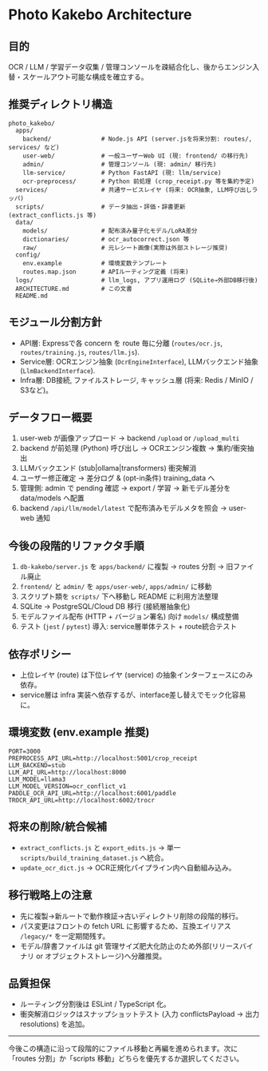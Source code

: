 # Photo Kakebo Architecture

## 目的
OCR / LLM / 学習データ収集 / 管理コンソールを疎結合化し、後からエンジン入替・スケールアウト可能な構成を確立する。

## 推奨ディレクトリ構造
```
photo_kakebo/
  apps/
    backend/              # Node.js API (server.jsを将来分割: routes/, services/ など)
    user-web/             # 一般ユーザーWeb UI (現: frontend/ の移行先)
    admin/                # 管理コンソール (現: admin/ 移行先)
    llm-service/          # Python FastAPI (現: llm/service)
    ocr-preprocess/       # Python 前処理 (crop_receipt.py 等を集約予定)
  services/               # 共通サービスレイヤ (将来: OCR抽象, LLM呼び出しラッパ)
  scripts/                # データ抽出・評価・辞書更新 (extract_conflicts.js 等)
  data/
    models/               # 配布済み量子化モデル/LoRA差分
    dictionaries/         # ocr_autocorrect.json 等
    raw/                  # 元レシート画像(実際は外部ストレージ推奨)
  config/
    env.example           # 環境変数テンプレート
    routes.map.json       # APIルーティング定義 (将来)
  logs/                   # llm_logs, アプリ運用ログ (SQLite→外部DB移行後)
  ARCHITECTURE.md         # この文書
  README.md
```

## モジュール分割方針
- API層: Expressで各 concern を route 毎に分離 (`routes/ocr.js`, `routes/training.js`, `routes/llm.js`).
- Service層: OCRエンジン抽象 (`OcrEngineInterface`), LLMバックエンド抽象 (`LlmBackendInterface`).
- Infra層: DB接続, ファイルストレージ, キャッシュ層 (将来: Redis / MinIO / S3など)。

## データフロー概要
1. user-web が画像アップロード → backend `/upload` or `/upload_multi`
2. backend が前処理 (Python) 呼び出し → OCRエンジン複数 → 集約/衝突抽出
3. LLMバックエンド (stub|ollama|transformers) 衝突解消
4. ユーザー修正確定 → 差分ログ & (opt-in条件) training_data へ
5. 管理側: admin で pending 確認 → export / 学習 → 新モデル差分を data/models へ配置
6. backend `/api/llm/model/latest` で配布済みモデルメタを照会 → user-web 通知

## 今後の段階的リファクタ手順
1. `db-kakebo/server.js` を `apps/backend/` に複製 → routes 分割 → 旧ファイル廃止
2. `frontend/` と `admin/` を `apps/user-web/`, `apps/admin/` に移動
3. スクリプト類を `scripts/` 下へ移動し README に利用方法整理
4. SQLite → PostgreSQL/Cloud DB 移行 (接続層抽象化)
5. モデルファイル配布 (HTTP + バージョン署名) 向け `models/` 構成整備
6. テスト (`jest` / `pytest`) 導入: service層単体テスト + route統合テスト

## 依存ポリシー
- 上位レイヤ (route) は下位レイヤ (service) の抽象インターフェースにのみ依存。
- service層は infra 実装へ依存するが、interface差し替えでモック化容易に。

## 環境変数 (env.example 推奨)
```
PORT=3000
PREPROCESS_API_URL=http://localhost:5001/crop_receipt
LLM_BACKEND=stub
LLM_API_URL=http://localhost:8000
LLM_MODEL=llama3
LLM_MODEL_VERSION=ocr_conflict_v1
PADDLE_OCR_API_URL=http://localhost:6001/paddle
TROCR_API_URL=http://localhost:6002/trocr
```

## 将来の削除/統合候補
- `extract_conflicts.js` と `export_edits.js` → 単一 `scripts/build_training_dataset.js` へ統合。
- `update_ocr_dict.js` → OCR正規化パイプライン内へ自動組み込み。

## 移行戦略上の注意
- 先に複製→新ルートで動作検証→古いディレクトリ削除の段階的移行。
- パス変更はフロントの fetch URL に影響するため、互換エイリアス `/legacy/*` を一定期間残す。
- モデル/辞書ファイルは git 管理サイズ肥大化防止のため外部(リリースバイナリ or オブジェクトストレージ)へ分離推奨。

## 品質担保
- ルーティング分割後は ESLint / TypeScript 化。
- 衝突解消ロジックはスナップショットテスト (入力 conflictsPayload → 出力 resolutions) を追加。

---
今後この構造に沿って段階的にファイル移動と再編を進められます。次に「routes 分割」か「scripts 移動」どちらを優先するか選択してください。

